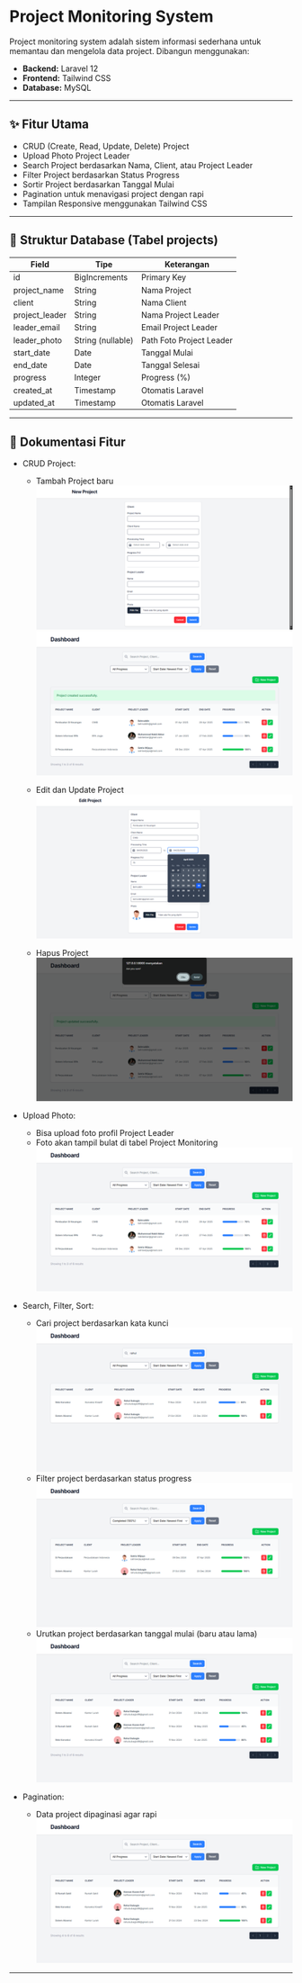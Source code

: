 # Project Monitoring System

Project monitoring system adalah sistem informasi sederhana untuk memantau dan mengelola data project.
Dibangun menggunakan:

- **Backend:** Laravel 12
- **Frontend:** Tailwind CSS
- **Database:** MySQL

---

## ✨ Fitur Utama

- CRUD (Create, Read, Update, Delete) Project
- Upload Photo Project Leader
- Search Project berdasarkan Nama, Client, atau Project Leader
- Filter Project berdasarkan Status Progress
- Sortir Project berdasarkan Tanggal Mulai
- Pagination untuk menavigasi project dengan rapi
- Tampilan Responsive menggunakan Tailwind CSS

---

## 💂 Struktur Database (Tabel projects)

| Field           | Tipe        | Keterangan                    |
|-----------------|-------------|--------------------------------|
| id              | BigIncrements | Primary Key                  |
| project_name    | String      | Nama Project                  |
| client          | String      | Nama Client                   |
| project_leader  | String      | Nama Project Leader           |
| leader_email    | String      | Email Project Leader          |
| leader_photo    | String (nullable) | Path Foto Project Leader |
| start_date      | Date        | Tanggal Mulai                 |
| end_date        | Date        | Tanggal Selesai               |
| progress        | Integer     | Progress (%)                  |
| created_at      | Timestamp   | Otomatis Laravel              |
| updated_at      | Timestamp   | Otomatis Laravel              |

---

## 📄 Dokumentasi Fitur

- CRUD Project:
  - Tambah Project baru
    ![create project](/Documentation/create-project.png)
    ![dashboard](/Documentation/dashboard.png)

  - Edit dan Update Project
    ![edit project](/Documentation/edit.png)

  - Hapus Project
    ![edit project](/Documentation/delete.png)

- Upload Photo:
  - Bisa upload foto profil Project Leader
  - Foto akan tampil bulat di tabel Project Monitoring
    ![edit project](/Documentation/upload.png)

- Search, Filter, Sort:
  - Cari project berdasarkan kata kunci
    ![edit project](/Documentation/search.png)
  - Filter project berdasarkan status progress
    ![edit project](/Documentation/filter.png)
  - Urutkan project berdasarkan tanggal mulai (baru atau lama)
    ![edit project](/Documentation/sorting.png)

- Pagination:
  - Data project dipaginasi agar rapi
    ![edit project](/Documentation/page.png)

---

